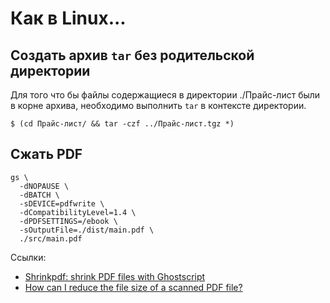 # Как в Linux...

## Создать архив `tar` без родительской директории

Для того что бы файлы содержащиеся в директории ./Прайс-лист были в корне архива, необходимо выполнить `tar` в контексте директории.

```
$ (cd Прайс-лист/ && tar -czf ../Прайс-лист.tgz *)
```

## Сжать PDF

```shell
gs \
  -dNOPAUSE \
  -dBATCH \
  -sDEVICE=pdfwrite \
  -dCompatibilityLevel=1.4 \
  -dPDFSETTINGS=/ebook \
  -sOutputFile=./dist/main.pdf \
  ./src/main.pdf
```
Ссылки:
  - [Shrinkpdf: shrink PDF files with Ghostscript](http://www.alfredklomp.com/programming/shrinkpdf/)
  - [How can I reduce the file size of a scanned PDF file?](https://askubuntu.com/questions/113544/how-can-i-reduce-the-file-size-of-a-scanned-pdf-file)
